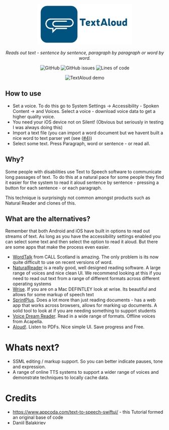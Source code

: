 <p align="center">
  <a href="https://acecentre.org.uk/">
    <img src="https://raw.githubusercontent.com/AceCentre/TextAloud/main/readme-logo.png" alt="TextAloud logo" width="300" />
  </a>
</p>
<p align="center"><i>Reads out text - sentence by sentence, paragraph by paragraph or word by word.</i></p>

<p align="center">
  <img alt="GitHub" src="https://img.shields.io/github/license/acecentre/textaloud">
  <img alt="GitHub issues" src="https://img.shields.io/github/issues-raw/acecentre/textaloud">
  <img alt="Lines of code" src="https://img.shields.io/tokei/lines/github/acecentre/textaloud">
</p>

<p align="center">
  <img src="https://raw.githubusercontent.com/AceCentre/TextAloud/main/readme-demo.gif" alt="TextAloud demo" width="250" />
</p>


## How to use

- Set a voice. To do this go to System Settings -> Accessibility - Spoken Content -> and Voices. Select a voice - download voice data to get a higher quality voice. 
- You need your iOS device not on Silent! (Obvious but seriously in testing I was always doing this)
- Import a text file (you can import a word document but we havent built a nice word to text parser yet (see ([#4](https://github.com/AceCentre/TextAloud/issues/4)))
-  Select some text. Press Paragraph, word or sentence - or read all. 


## Why?

Some people with disabilities use Text to Speech software to communicate long passages of text.  To do this at a natural pace for some people they find it easier for the system to read it aloud sentence by sentence - pressing a button for each sentence - or each paragraph. 

This technique is surprisingly not common amongst products such as Natural Reader and clones of this. 


## What are the alternatives?

Remember that both Android and iOS have built in options to read out streams of text. As long as you have the accessibility settings enabled you can  select some text and then select the option to read it aloud. But there are some apps that make the process even easier. 

* [WordTalk](https://www.wordtalk.org.uk/) from CALL Scotland is amazing. The only problem is its now quite difficult to use on recent versions of word. 
* [NaturalReader](https://duckduckgo.com/?q=naturalreader&ia=web) is a really good, well designed reading software. A large range of voices and nice clean UI. We recommend looking at this if you need to read out text from a range of different formats across different operating systems
* [Wrise](https://www.assistiveware.com/products/wrise). If you are on a Mac DEFINTLEY look at wrise. Its beautiful and allows for some markup of speech text
* [SprintPlus](https://www.jabbla.co.uk/software/sprintplus/). Does a lot more than just reading documents - has a web app that works across browsers, allows for marking up documents. A solid tool to look at if you are needing something to support students
* [Voice Dream Reader](https://www.voicedream.com/reader/). Read in a wide range of formats. Offline voices from Acapella. 
* [Aloud!](https://appappworks.com/aloud/). Listen to PDFs. Nice simple UI. Save progress and Free. 


# Whats next?

* SSML editing / markup support. So you can better indicate pauses, tone and expression.
* A range of online TTS systems to support a wider range of voices and demonstrate techniques to locally cache data. 


# Credits


* https://www.appcoda.com/text-to-speech-swiftui/ - this Tutorial formed an original base of code 
* Daniil Balakiriev


